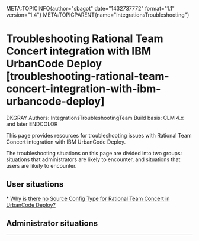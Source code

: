 META:TOPICINFO{author="sbagot" date="1432737772" format="1.1"
version="1.4"} META:TOPICPARENT{name="IntegrationsTroubleshooting"}

# Troubleshooting Rational Team Concert integration with IBM UrbanCode Deploy [troubleshooting-rational-team-concert-integration-with-ibm-urbancode-deploy]

DKGRAY Authors: IntegrationsTroubleshootingTeam Build basis: CLM 4.x and
later ENDCOLOR

This page provides resources for troubleshooting issues with Rational
Team Concert integration with IBM UrbanCode Deploy.

The troubleshooting situations on this page are divided into two groups:
situations that administrators are likely to encounter, and situations
that users are likely to encounter.

## User situations

\* [Why is there no Source Config Type for Rational Team Concert in
UrbanCode Deploy?
](WhyIsThereNoSourceConfigTypeForRationalTeamConcertInUrbanCodeDeploy)

## Administrator situations

--------------------
